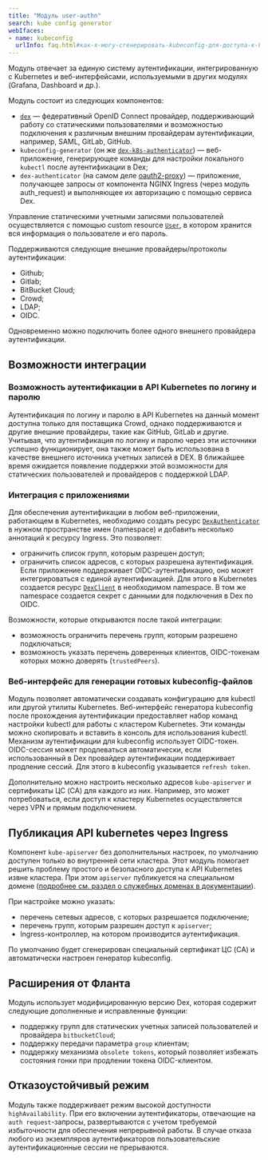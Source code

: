 ```yaml
---
title: "Модуль user-authn"
search: kube config generator
webIfaces:
- name: kubeconfig
  urlInfo: faq.html#как-я-могу-сгенерировать-kubeconfig-для-доступа-к-kubernetes-api
---
```


Модуль отвечает за единую систему аутентификации, интегрированную с Kubernetes и веб-интерфейсами, используемыми в других модулях (Grafana, Dashboard и др.).

Модуль состоит из следующих компонентов:
- [`dex`](https://github.com/dexidp/dex) — федеративный OpenID Connect провайдер, поддерживающий работу со статическими пользователями и возможностью подключения к различным внешним провайдерам аутентификации, например, SAML, GitLab, GitHub.
- `kubeconfig-generator` (он же [`dex-k8s-authenticator`](https://github.com/mintel/dex-k8s-authenticator)) — веб-приложение, генерирующее команды для настройки локального `kubectl` после аутентификации в Dex;
- `dex-authenticator` (на самом деле [oauth2-proxy](https://github.com/oauth2-proxy/oauth2-proxy)) — приложение, получающее запросы от компонента NGINX Ingress (через модуль auth_request) и выполняющее их авторизацию с помощью сервиса Dex.

Управление статическими учетными записями пользователей осуществляется с помощью custom resource [`User`](cr.html#user), в котором хранится вся информация о пользователе и его пароль.

Поддерживаются следующие внешние провайдеры/протоколы аутентификации:
- Github;
- Gitlab;
- BitBucket Cloud;
- Crowd;
- LDAP;
- OIDC.

Одновременно можно подключить более одного внешнего провайдера аутентификации.

## Возможности интеграции

### Возможность аутентификации в API Kubernetes по логину и паролю

Аутентификация по логину и паролю в API Kubernetes на данный момент доступна только для поставщика Crowd, однако поддерживаются и другие внешние провайдеры, такие как GitHub, GitLab и другие. Учитывая, что аутентификация по логину и паролю через эти источники успешно функционирует, она также может быть использована в качестве внешнего источника учетных записей в DEX.
В ближайшее время ожидается появление поддержки этой возможности для статических пользователей и провайдеров с поддержкой LDAP.

### Интеграция с приложениями

Для обеспечения аутентификации в любом веб-приложении, работающем в Kubernetes, необходимо создать ресурс [`DexAuthenticator`](cr.html#dexauthenticator) в нужном пространстве имен (namespace) и добавить несколько аннотаций к ресурсу Ingress.
Это позволяет:
* ограничить список групп, которым разрешен доступ;
* ограничить список адресов, с которых разрешена аутентификация.
Если приложение поддерживает OIDC-аутентификацию, оно может интегрироваться с единой аутентификацией. Для этого в Kubernetes создается ресурс [`DexClient`](cr.html#dexclient) в необходимом namespace. В том же namespace создается секрет с данными для подключения в Dex по OIDC.

Возможности, которые открываются после такой интеграции:
* возможность ограничить перечень групп, которым разрешено подключаться;
* возможность указать перечень доверенных клиентов, OIDC-токенам которых можно доверять (`trustedPeers`).

### Веб-интерфейс для генерации готовых kubeconfig-файлов

Модуль позволяет автоматически создавать конфигурацию для kubectl или другой утилиты Kubernetes. Веб-интерфейс генератора kubeconfig после прохождения аутентификации предоставляет набор команд настройки kubectl для работы с кластером Kubernetes. Эти команды можно скопировать и вставить в консоль для использования kubectl.
Механизм аутентификации для kubeconfig использует OIDC-токен. OIDC-сессия может продлеваться автоматически, если использованный в Dex провайдер аутентификации поддерживает продление сессий. Для этого в kubeconfig указывается `refresh token`.

Дополнительно можно настроить несколько адресов `kube-apiserver` и сертификаты ЦС (CA) для каждого из них. Например, это может потребоваться, если доступ к кластеру Kubernetes осуществляется через VPN и прямым подключением.

## Публикация API kubernetes через Ingress

Компонент `kube-apiserver` без дополнительных настроек, по умолчанию доступен только во внутренней сети кластера. Этот модуль помогает решить проблему простого и безопасного доступа к API Kubernetes извне кластера. При этом `apiserver` публикуется на специальном домене ([подробнее см. раздел о служебных доменах в документации](../../deckhouse-configure-global.html)).

При настройке можно указать:
* перечень сетевых адресов, с которых разрешается подключение;
* перечень групп, которым разрешен доступ к `apiserver`;
* Ingress-контроллер, на котором производится аутентификация.

По умолчанию будет сгенерирован специальный сертификат ЦС (CA) и автоматически настроен генератор kubeconfig.

## Расширения от Фланта

Модуль использует модифицированную версию Dex, которая содержит следующие дополненные и исправленные функции:
* поддержку групп для статических учетных записей пользователей и провайдера `bitbucketCloud`;
* поддержку передачи параметра `group` клиентам;
* поддержку механизма `obsolete tokens`, который позволяет избежать состояния гонки при продлении токена OIDC-клиентом.

## Отказоустойчивый режим

Модуль также поддерживает режим высокой доступности `highAvailability`. При его включении аутентификаторы, отвечающие на `auth request`-запросы, развертываются с учетом требуемой избыточности для обеспечения непрерывной работы. В случае отказа любого из экземпляров аутентификаторов пользовательские аутентификационные сессии не прерываются.
